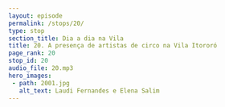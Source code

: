```yaml
---
layout: episode
permalink: /stops/20/
type: stop
section_title: Dia a dia na Vila
title: 20. A presença de artistas de circo na Vila Itororó
page_rank: 20
stop_id: 20
audio_file: 20.mp3
hero_images:
 - path: 2001.jpg
   alt_text: Laudi Fernandes e Elena Salim
---
```

